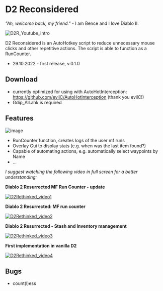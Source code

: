 # D2 Reconsidered

*"Ah, welcome back, my friend."* - I am Bence and I love Diablo II.

![D2R_Youtube_intro](https://user-images.githubusercontent.com/105103590/198849918-91a6d0a3-5b1b-41f7-aee6-fa9a69e90aa9.png)

D2 Reconsidered is an AutoHotkey script to reduce unnecessary mouse clicks and other repetitive actions. The script is able to function as a RunCounter.

- 29.10.2022 - first release, v.0.1.0

## Download

- currently optimized for using with AutoHotInterception: https://github.com/evilC/AutoHotInterception (thank you evilC!)
- Gdip_All.ahk is required

## Features

![image](https://user-images.githubusercontent.com/105103590/198850180-7a503484-1aad-4c14-998d-52be2f061859.png)

- RunCounter function, creates logs of the user mf runs
- Overlay Gui to display stats (e.g. when was the last item found?)
- Capable of automating actions, e.g. automatically select waypoints by Name
- ...

*I suggest watching the following video in full screen for a better understanding:*

**Diablo 2 Resurrected MF Run Counter - update**

[![D2Rethinked_video1](https://user-images.githubusercontent.com/105103590/198850686-3305c2c7-94be-4636-930e-c6926a8375cf.png)](https://www.youtube.com/watch?v=bJDbMRvM6TA)

**Diablo 2 Resurrected: MF run counter**

[![D2Rethinked_video2](https://user-images.githubusercontent.com/105103590/198850686-3305c2c7-94be-4636-930e-c6926a8375cf.png)](https://www.youtube.com/watch?v=BmXnzDqLQgc)

**Diablo 2 Resurrected - Stash and Inventory management**

[![D2Rethinked_video3](https://user-images.githubusercontent.com/105103590/198850836-51ba0308-45a9-4281-bfde-53ddad967761.jpg)](https://www.youtube.com/watch?v=q3oGfzKmaHI)

**First implementation in vanilla D2**

[![D2Rethinked_video4](https://user-images.githubusercontent.com/105103590/198850820-3b31f226-d5e1-42aa-980c-8df31a2530f1.png)](https://www.youtube.com/watch?v=iihjuI51dBY)

## Bugs

- count(l)ess

